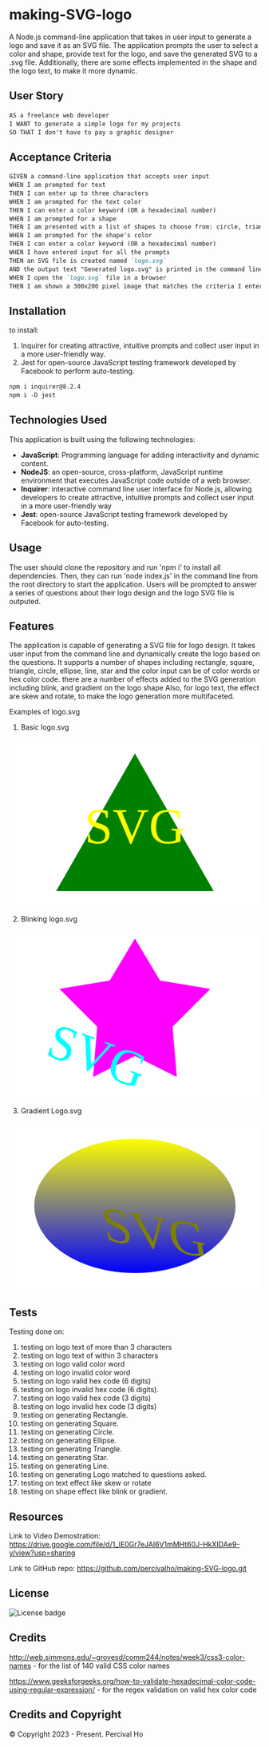 # making-SVG-logo

A Node.js command-line application that takes in user input to generate a logo and save it as an SVG file. The application prompts the user to select a color and shape, provide text for the logo, and save the generated SVG to a .svg file.
Additionally, there are some effects implemented in the shape and the logo text, to make it more dynamic.


## User Story

```md
AS a freelance web developer
I WANT to generate a simple logo for my projects
SO THAT I don't have to pay a graphic designer
```

## Acceptance Criteria

```md
GIVEN a command-line application that accepts user input
WHEN I am prompted for text
THEN I can enter up to three characters
WHEN I am prompted for the text color
THEN I can enter a color keyword (OR a hexadecimal number)
WHEN I am prompted for a shape
THEN I am presented with a list of shapes to choose from: circle, triangle, and square
WHEN I am prompted for the shape's color
THEN I can enter a color keyword (OR a hexadecimal number)
WHEN I have entered input for all the prompts
THEN an SVG file is created named `logo.svg`
AND the output text "Generated logo.svg" is printed in the command line
WHEN I open the `logo.svg` file in a browser
THEN I am shown a 300x200 pixel image that matches the criteria I entered
```

## Installation
  
to install:
1. Inquirer for creating attractive, intuitive prompts and collect user input in a more user-friendly way.
2. Jest for open-source JavaScript testing framework developed by Facebook to perform auto-testing.

  ```md
  npm i inquirer@8.2.4
  npm i -D jest
  ```

## Technologies Used

This application is built using the following technologies:

- **JavaScript**: Programming language for adding interactivity and dynamic content.
- **NodeJS**: an open-source, cross-platform, JavaScript runtime environment that executes JavaScript code outside of a web browser.
- **Inquirer**:  interactive command line user interface for Node.js, allowing developers to create attractive, intuitive prompts and collect user input in a more user-friendly way
- **Jest**: open-source JavaScript testing framework developed by Facebook for auto-testing.


## Usage

The user should clone the repository and run 'npm i' to install all dependencies.  Then, they can run 'node index.js' in the command line from the root directory to start the application. Users will be prompted to answer a series of questions about their logo design and the logo SVG file is outputed.


## Features

The application is capable of generating a SVG file for logo design.  It takes user input from the command line and dynamically create the logo based on the questions. It supports a number of shapes including rectangle, square, triangle, circle, ellipse, line, star and the color input can be of color words or hex color code.
there are a number of effects added to the SVG generation including blink, and gradient on the logo shape
Also, for logo text, the effect are skew and rotate, to make the logo generation more multifaceted.

Examples of logo.svg
1.  Basic logo.svg

![Basic Logo](examples/Triangle.svg)

2. Blinking logo.svg

![Basic Logo](examples/Blink.svg)

3. Gradient Logo.svg

![Basic Logo](examples/Gradient.svg)

## Tests

Testing done on:

1. testing on logo text of more than 3 characters
2. testing on logo text of within 3 characters
3. testing on logo valid color word
4. testing on logo invalid color word
5. testing on logo valid hex code (6 digits)
6. testing on logo invalid hex code (6 digits).
7. testing on logo valid hex code (3 digits)
8. testing on logo invalid hex code (3 digits)
9. testing on generating Rectangle.
10. testing on generating Square.
11. testing on generating Circle.
12. testing on generating Ellipse.
13. testing on generating Triangle.
14. testing on generating Star.
15. testing on generating Line.
16. testing on generating Logo matched to questions asked.
17. testing on text effect like skew or rotate
18. testing on shape effect like blink or gradient.



## Resources

Link to Video Demostration:
https://drive.google.com/file/d/1_IE0Gr7eJAl6V1mMHt60J-HkXIDAe9-y/view?usp=sharing

Link to GitHub repo:
https://github.com/percivalho/making-SVG-logo.git




## License 

![License badge](https://img.shields.io/badge/license-MIT-blue.svg)


## Credits

http://web.simmons.edu/~grovesd/comm244/notes/week3/css3-color-names - for the list of 140 valid CSS color names

https://www.geeksforgeeks.org/how-to-validate-hexadecimal-color-code-using-regular-expression/ - for the regex validation on valid hex color code


## Credits and Copyright 
&copy; Copyright 2023 - Present. Percival Ho